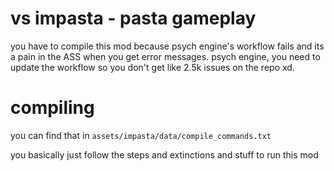 # vs impasta - pasta gameplay

you have to compile this mod because psych engine's workflow fails and its a pain in the ASS when you get error messages. psych engine, you need to update the workflow so you don't get like 2.5k issues on the repo xd.

# compiling

you can find that in `assets/impasta/data/compile_commands.txt`

you basically just follow the steps and extinctions and stuff to run this mod